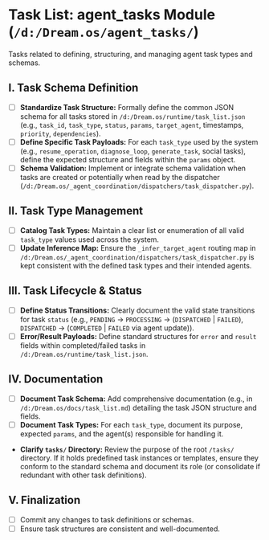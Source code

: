 # Task List: agent_tasks Module (`/d:/Dream.os/agent_tasks/`)

Tasks related to defining, structuring, and managing agent task types and
schemas.

## I. Task Schema Definition

- [ ] **Standardize Task Structure:** Formally define the common JSON schema for
      all tasks stored in `/d:/Dream.os/runtime/task_list.json` (e.g.,
      `task_id`, `task_type`, `status`, `params`, `target_agent`, timestamps,
      `priority`, `dependencies`).
- [ ] **Define Specific Task Payloads:** For each `task_type` used by the system
      (e.g., `resume_operation`, `diagnose_loop`, `generate_task`, social
      tasks), define the expected structure and fields within the `params`
      object.
- [ ] **Schema Validation:** Implement or integrate schema validation when tasks
      are created or potentially when read by the dispatcher
      (`/d:/Dream.os/_agent_coordination/dispatchers/task_dispatcher.py`).

## II. Task Type Management

- [ ] **Catalog Task Types:** Maintain a clear list or enumeration of all valid
      `task_type` values used across the system.
- [ ] **Update Inference Map:** Ensure the `_infer_target_agent` routing map in
      `/d:/Dream.os/_agent_coordination/dispatchers/task_dispatcher.py` is kept
      consistent with the defined task types and their intended agents.

## III. Task Lifecycle & Status

- [ ] **Define Status Transitions:** Clearly document the valid state
      transitions for task `status` (e.g., `PENDING` -> `PROCESSING` ->
      (`DISPATCHED` | `FAILED`), `DISPATCHED` -> (`COMPLETED` | `FAILED` via
      agent update)).
- [ ] **Error/Result Payloads:** Define standard structures for `error` and
      `result` fields within completed/failed tasks in
      `/d:/Dream.os/runtime/task_list.json`.

## IV. Documentation

- [ ] **Document Task Schema:** Add comprehensive documentation (e.g., in
      `/d:/Dream.os/docs/task_list.md`) detailing the task JSON structure and
      fields.
- [ ] **Document Task Types:** For each `task_type`, document its purpose,
      expected `params`, and the agent(s) responsible for handling it.
- **Clarify `tasks/` Directory:** Review the purpose of the root `/tasks/`
  directory. If it holds predefined task instances or templates, ensure they
  conform to the standard schema and document its role (or consolidate if
  redundant with other task definitions).

## V. Finalization

- [ ] Commit any changes to task definitions or schemas.
- [ ] Ensure task structures are consistent and well-documented.
